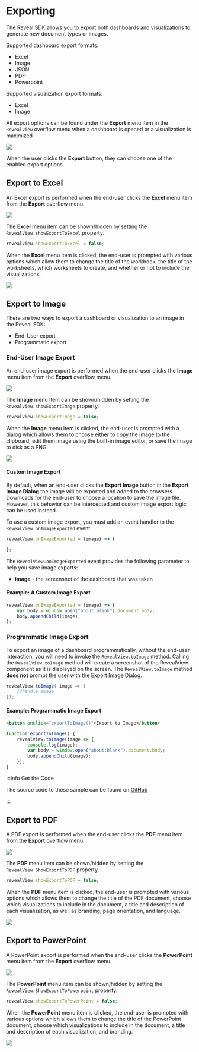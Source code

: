 # Exporting

The Reveal SDK allows you to export both dashboards and visualizations to generate new document types or images.

Supported dashboard export formats:
- Excel
- Image
- JSON
- PDF
- Powerpoint

Supported visualization export formats:
- Excel
- Image

All export options can be found under the **Export** menu item in the `RevealView` overflow menu when a dashboard is opened or a visualization is maximized

![](images/export-menu-item.jpg)

When the user clicks the **Export** button, they can choose one of the enabled export options.

## Export to Excel
An Excel export is performed when the end-user clicks the **Excel** menu item from the **Export** overflow menu.

![](images/export-excel.jpg)

The **Excel** menu item can be shown/hidden by setting the `RevealView.showExportToExcel` property.

```js
revealView.showExportToExcel = false;
```

When the **Excel** menu item is clicked, the end-user is prompted with various options which allow them to change the title of the workbook, the title of the worksheets, which worksheets to create, and whether or not to include the visualizations.

![](images/export-excel-options.jpg)


## Export to Image
There are two ways to export a dashboard or visualization to an image in the Reveal SDK:
- End-User export
- Programmatic export

### End-User Image Export
An end-user image export is performed when the end-user clicks the **Image** menu item from the **Export** overflow menu.

![](images/export-image.jpg)

The **Image** menu item can be shown/hidden by setting the `RevealView.showExportImage` property.

```js
revealView.showExportImage = false;
```

When the **Image** menu item is clicked, the end-user is prompted with a dialog which allows them to choose either to copy the image to the clipboard, edit them image using the built-in image editor, or save the image to disk as a PNG.

![](images/export-image-options.jpg)

#### Custom Image Export
By default, when an end-user clicks the **Export Image** button in the **Export Image Dialog** the image will be exported and added to the browsers Downloads for the end-user to choose a location to save the image file. However, this behavior can be intercepted and custom image export logic can be used instead.

To use a custom image export, you must add an event handler to the `RevealView.onImageExported` event.

```js
revealView.onImageExported = (image) => {

};
```

The `RevealView.onImageExported` event provides the following parameter to help you save image exports:
- **image** - the screenshot of the dashboard that was taken

#### Example: A Custom Image Export

```js
revealView.onImageExported = (image) => {
    var body = window.open("about:blank").document.body;
    body.appendChild(image);
};
```

### Programmatic Image Export
To export an image of a dashboard programmatically, without the end-user interaction, you will need to invoke the `RevealView.toImage` method. Calling the `RevealView.toImage` method will create a screenshot of the RevealView component as it is displayed on the screen. The ``RevealView.toImage`` method **does not** prompt the user with the Export Image Dialog.

```cs
revealView.toImage( image => {
    //handle image
});
```

#### Example: Programmatic Image Export

```html
<button onclick="exportToImage()">Export to Image</button>
```

```js
function exportToImage() {
    revealView.toImage(image => {
        console.log(image);
        var body = window.open("about:blank").document.body;
        body.appendChild(image);
    });
}
```

:::info Get the Code

The source code to these sample can be found on [GitHub](https://github.com/RevealBi/sdk-samples-javascript/tree/master/Exporting-Image)

:::

## Export to PDF
A PDF export is performed when the end-user clicks the **PDF** menu item from the **Export** overflow menu.

![](images/export-pdf.jpg)

The **PDF** menu item can be shown/hidden by setting the `RevealView.ShowExportToPDF` property.

```js
revealView.showExportToPDF = false;
```

When the **PDF** menu item is clicked, the end-user is prompted with various options which allows them to change the title of the PDF document, choose which visualizations to include in the document, a title and description of each visualization, as well as branding, page orientation, and language.

![](images/export-pdf-options.jpg)

## Export to PowerPoint
A PowerPoint export is performed when the end-user clicks the **PowerPoint** menu item from the **Export** overflow menu. 

![](images/export-powerpoint.jpg)

The **PowerPoint** menu item can be shown/hidden by setting the `RevealView.ShowExportToPowerpoint` property.

```js
revealView.showExportToPowerPoint = false;
```

When the **PowerPoint** menu item is clicked, the end-user is prompted with various options which allows them to change the title of the PowerPoint document, choose which visualizations to include in the document, a title and description of each visualization, and branding.

![](images/export-powerpoint-options.jpg)